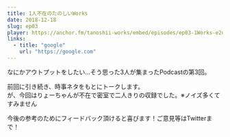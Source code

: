 ```yaml
---
title: 1人不在のたのしいWorks
date: 2018-12-18
slug: ep03
player: https://anchor.fm/tanoshii-works/embed/episodes/ep03-1Works-e2okjb
links:
  - title: "google"
    url: "https://google.com"
---
```


なにかアウトプットをしたい…そう思った3人が集まったPodcastの第3回。

前回に引き続き、時事ネタをもとにトークします。  
が、今回はりょーちゃんが不在で密室で二人きりの収録でした。※ノイズ多くてすみません

今後の参考のためにフィードバック頂けると喜びます！ご意見等はTwitterまで！
